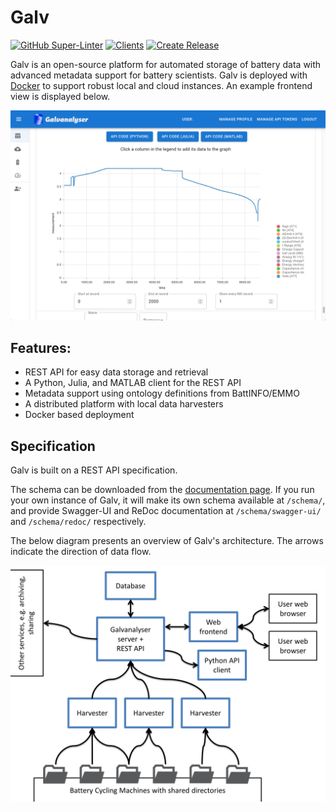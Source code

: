 # Galv

[![GitHub Super-Linter](https://github.com/Battery-Intelligence-Lab/galv-spec/actions/workflows/validate.yml/badge.svg)](https://github.com/marketplace/actions/super-linter)
[![Clients](https://github.com/Battery-Intelligence-Lab/galv-spec/actions/workflows/clients.yml/badge.svg)](https://github.com/Battery-Intelligence-Lab/galv-spec/actions/workflows/clients.yml)
[![Create Release](https://github.com/Battery-Intelligence-Lab/galv-spec/actions/workflows/create-release.yml/badge.svg)](https://github.com/Battery-Intelligence-Lab/galv-spec/actions/workflows/create-release.yml)

Galv is an open-source platform for automated storage of battery data with advanced metadata support for battery scientists. 
Galv is deployed with [Docker](https://docs.docker.com/) to support robust local and cloud instances. 
An example frontend view is displayed below. 

<p align="center">
<img src="img/galv_frontend_v1.png" width="900" />
</p>

## Features:
- REST API for easy data storage and retrieval
- A Python, Julia, and MATLAB client for the REST API
- Metadata support using ontology definitions from BattINFO/EMMO
- A distributed platform with local data harvesters
- Docker based deployment

## Specification

Galv is built on a REST API specification.

The schema can be downloaded from the [documentation page](https://Battery-Intelligence-Lab.github.io/galv-spec/UserGuide.html#api-spec). 
If you run your own instance of Galv, it will make its own schema available at `/schema/`, 
and provide Swagger-UI and ReDoc documentation at `/schema/swagger-ui/` and `/schema/redoc/` respectively.

The below diagram presents an overview of Galv's architecture. 
The arrows indicate the direction of data flow.

<p align="center">
    <img src="docs/source/img/GalvStructure.PNG" alt="Data flows from battery cycling machines to Galv Harvesters, then to the     Galv server and REST API. Metadata can be updated and data read using the web client, and data can be downloaded by the Python client." width="600" />
</p>
